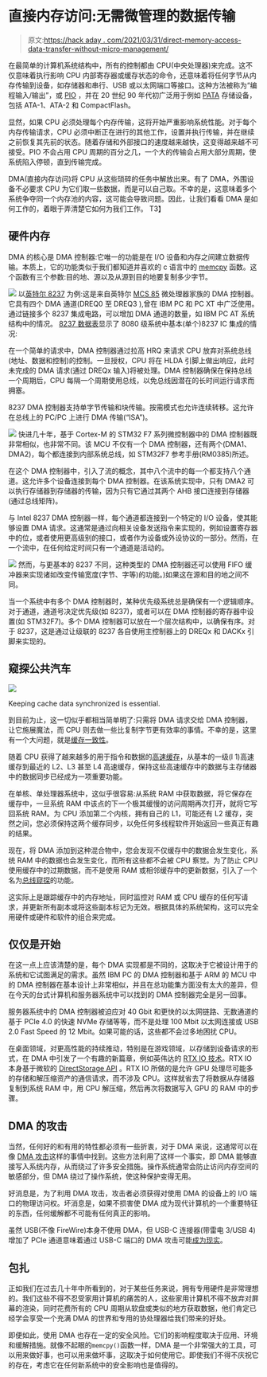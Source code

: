 # 直接内存访问:无需微管理的数据传输

> 原文:[https://hack aday . com/2021/03/31/direct-memory-access-data-transfer-without-micro-management/](https://hackaday.com/2021/03/31/direct-memory-access-data-transfer-without-micro-management/)

在最简单的计算机系统结构中，所有的控制都由 CPU(中央处理器)来完成。这不仅意味着执行影响 CPU 内部寄存器或缓存状态的命令，还意味着将任何字节从内存传输到设备，如存储器和串行、USB 或以太网端口等接口。这种方法被称为“编程输入/输出”，或 [PIO](https://en.wikipedia.org/wiki/Programmed_input%E2%80%93output) ，并在 20 世纪 90 年代初广泛用于例如 [PATA](https://en.wikipedia.org/wiki/Parallel_ATA) 存储设备，包括 ATA-1、ATA-2 和 CompactFlash。

显然，如果 CPU 必须处理每个内存传输，这将开始严重影响系统性能。对于每个内存传输请求，CPU 必须中断正在进行的其他工作，设置并执行传输，并在继续之前恢复其先前的状态。随着存储和外部接口的速度越来越快，这变得越来越不可接受。PIO 不会占用 CPU 周期的百分之几，一个大的传输会占用大部分周期，使系统陷入停顿，直到传输完成。

DMA(直接内存访问)将 CPU 从这些琐碎的任务中解放出来。有了 DMA，外围设备不必要求 CPU 为它们取一些数据，而是可以自己取。不幸的是，这意味着多个系统争夺同一个内存池的内容，这可能会导致问题。因此，让我们看看 DMA 是如何工作的，着眼于弄清楚它如何为我们工作。
T3】

## 硬件内存

DMA 的核心是 DMA 控制器:它唯一的功能是在 I/O 设备和内存之间建立数据传输。本质上，它的功能类似于我们都知道并喜欢的 c 语言中的 [memcpy](http://www.cplusplus.com/reference/cstring/memcpy/) 函数。这个函数有三个参数:目的地、源以及从源到目的地要复制多少字节。

[![](../Images/bc8f85f48150079e11da0f6017587052.png)](https://hackaday.com/wp-content/uploads/2021/02/intel_8237_dma_controller_system_interface-rethemed.png) 以[英特尔 8237](https://en.wikipedia.org/wiki/Intel_8237) 为例:这是来自英特尔 [MCS 85](https://en.wikipedia.org/wiki/Intel_8085#MCS-85_family) 微处理器家族的 DMA 控制器。它具有四个 DMA 通道(DREQ0 至 DREQ3 ),曾在 IBM PC 和 PC XT 中广泛使用。通过链接多个 8237 集成电路，可以增加 DMA 通道的数量，如 IBM PC AT 系统结构中的情况。 [8237 数据表](https://web.cecs.pdx.edu/~mpj/llp/references/Intel-8237-dma.pdf)显示了 8080 级系统中基本(单个)8237 IC 集成的情况:

在一个简单的请求中，DMA 控制器通过拉高 HRQ 来请求 CPU 放弃对系统总线(地址、数据和控制)的控制。一旦授权，CPU 将在 HLDA 引脚上做出响应，此时未完成的 DMA 请求(通过 DREQx 输入)将被处理。DMA 控制器确保在保持总线一个周期后，CPU 每隔一个周期使用总线，以免总线因潜在的长时间运行请求而拥塞。

8237 DMA 控制器支持单字节传输和块传输。按需模式也允许连续转移。这允许在总线上的 PC/PC 上进行 DMA 传输(“ISA”)。

[![](../Images/9c121a32ed54cecdef64e5aaf80c2cb5.png)](https://hackaday.com/wp-content/uploads/2021/02/stm32f7_system_blocks_diagram-themed.png) 快进几十年，基于 Cortex-M 的 STM32 F7 系列微控制器中的 DMA 控制器既非常相似，也非常不同。该 MCU 不仅有一个 DMA 控制器，还有两个(DMA1、DMA2)，每个都连接到内部系统总线，如 STM32F7 参考手册(RM0385)所述。

在这个 DMA 控制器中，引入了流的概念，其中八个流中的每一个都支持八个通道。这允许多个设备连接到每个 DMA 控制器。在该系统实现中，只有 DMA2 可以执行存储器到存储器的传输，因为只有它通过其两个 AHB 接口连接到存储器(通过总线矩阵)。

与 Intel 8237 DMA 控制器一样，每个通道都连接到一个特定的 I/O 设备，使其能够设置 DMA 请求。这通常是通过向相关设备发送指令来实现的，例如设置寄存器中的位，或者使用更高级别的接口，或者作为设备或外设协议的一部分。然而，在一个流中，在任何给定时间只有一个通道是活动的。

[![](../Images/798e13cb21b9e5145515b229fdd7d40d.png)](https://hackaday.com/wp-content/uploads/2021/02/stm32f7_dma_controller_diagram-themed.png) 然而，与更基本的 8237 不同，这种类型的 DMA 控制器还可以使用 FIFO 缓冲器来实现诸如改变传输宽度(字节、字等)的功能。)如果这在源和目的地之间不同。

当一个系统中有多个 DMA 控制器时，某种优先级系统总是确保有一个逻辑顺序。对于通道，通道号决定优先级(如 8237)，或者可以在 DMA 控制器的寄存器中设置(如 STM32F7)。多个 DMA 控制器可以放在一个层次结构中，以确保有序。对于 8237，这是通过让级联的 8237 各自使用主控制器上的 DREQx 和 DACKx 引脚来实现的。

## 窥探公共汽车

[![](../Images/037076f521e5d8b75741eb314c80e99e.png)](https://hackaday.com/wp-content/uploads/2021/02/Cache_Coherency_Generic-themed.png)

Keeping cache data synchronized is essential.

到目前为止，这一切似乎都相当简单明了:只需将 DMA 请求交给 DMA 控制器，让它施展魔法，而 CPU 则去做一些比复制字节更有效率的事情。不幸的是，这里有一个大问题，就是[缓存一致性](https://en.wikipedia.org/wiki/Cache_coherence)。

随着 CPU 获得了越来越多的用于指令和数据的[高速缓存](https://en.wikipedia.org/wiki/Cache_(computing))，从基本的一级(l 1)高速缓存到最近的 L2、L3 甚至 L4 高速缓存，保持这些高速缓存中的数据与主存储器中的数据同步已经成为一项重要功能。

在单核、单处理器系统中，这似乎很容易:从系统 RAM 中获取数据，将它保存在缓存中，一旦系统 RAM 中该点的下一个极其缓慢的访问周期再次打开，就将它写回系统 RAM。为 CPU 添加第二个内核，拥有自己的 L1，可能还有 L2 缓存，突然之间，您必须保持这两个缓存同步，以免任何多线程软件开始返回一些真正有趣的结果。

现在，将 DMA 添加到这种混合物中，您会发现不仅缓存中的数据会发生变化，系统 RAM 中的数据也会发生变化，而所有这些都不会被 CPU 察觉。为了防止 CPU 使用缓存中的过期数据，而不是使用 RAM 或相邻缓存中的更新数据，引入了一个名为[总线窥探](https://en.wikipedia.org/wiki/Bus_snooping)的功能。

这实际上是跟踪缓存中的内存地址，同时监控对 RAM 或 CPU 缓存的任何写请求，并更新所有副本或将这些副本标记为无效。根据具体的系统架构，这可以完全用硬件或硬件和软件的组合来完成。

## 仅仅是开始

在这一点上应该清楚的是，每个 DMA 实现都是不同的，这取决于它被设计用于的系统和它试图满足的需求。虽然 IBM PC 的 DMA 控制器和基于 ARM 的 MCU 中的 DMA 控制器在基本设计上非常相似，并且在总功能集方面没有太大的差异，但在今天的台式计算机和服务器系统中可以找到的 DMA 控制器完全是另一回事。

服务器系统中的 DMA 控制器被迫应对 40 Gbit 和更快的以太网链路、无数通道的基于 PCIe 4.0 的快速 NVMe 存储等等，而不是处理 100 Mbit 以太网连接或 USB 2.0 Fast Speed 的 12 Mbit。如果可能的话，这些都不会过多地困扰 CPU。

在桌面领域，对更高性能的持续推动，特别是在游戏领域，以存储到设备请求的形式，在 DMA 中引发了一个有趣的新篇章，例如英伟达的 [RTX IO 技术](https://www.techspot.com/news/86601-nvidia-rtx-io-technology-promises-faster-load-times.html)。RTX IO 本身基于微软的 [DirectStorage API](https://www.techspot.com/article/2137-next-gen-directx-12/) 。RTX IO 所做的是允许 GPU 处理尽可能多的存储和解压缩资产的通信请求，而不涉及 CPU。这样就省去了将数据从存储器复制到系统 RAM 中，用 CPU 解压缩，然后再次将数据写入 GPU 的 RAM 中的步骤。

## DMA 的攻击

当然，任何好的和有用的特性都必须有一些折衷，对于 DMA 来说，这通常可以在像 [DMA 攻击](https://en.wikipedia.org/wiki/DMA_attack)这样的事情中找到。这些方法利用了这样一个事实，即 DMA 能够直接写入系统内存，从而绕过了许多安全措施。操作系统通常会防止访问内存空间的敏感部分，但 DMA 绕过了操作系统，使这种保护变得无用。

好消息是，为了利用 DMA 攻击，攻击者必须获得对使用 DMA 的设备上的 I/O 端口的物理访问权。坏消息是，如果不损害使 DMA 成为现代计算机的一个重要特征的东西，任何缓解都不可能有任何真正的影响。

虽然 USB(不像 FireWire)本身不使用 DMA，但 USB-C 连接器(带雷电 3/USB 4)增加了 PCIe 通道意味着通过 USB-C 端口的 DMA 攻击可能[成为现实](http://blog.frizk.net/2016/10/dma-attacking-over-usb-c-and.html)。

## 包扎

正如我们在过去几十年中所看到的，对于某些任务来说，拥有专用硬件是非常理想的。我们这些不得不忍受家用计算机的痛苦的人，这些家用计算机不得不放弃对屏幕的渲染，同时花费所有的 CPU 周期从软盘或类似的地方获取数据，他们肯定已经学会享受一个充满 DMA 的世界和专用的协处理器给我们带来的好处。

即便如此，使用 DMA 也存在一定的安全风险。它们的影响程度取决于应用、环境和缓解措施。就像不起眼的`memcpy()`函数一样，DMA 是一个非常强大的工具，可以用来做好事，也可以用来做坏事，这取决于如何使用它。即使我们不得不庆祝它的存在，考虑它在任何新系统中的安全影响也是值得的。